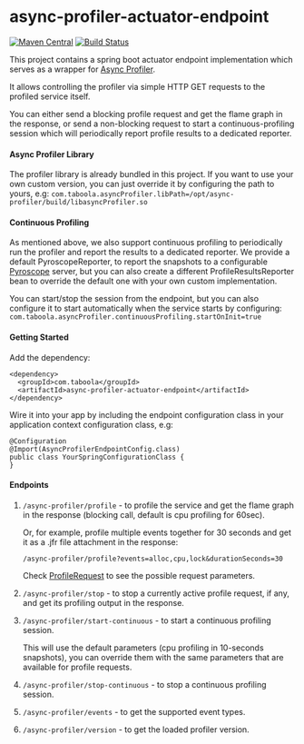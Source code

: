 # async-profiler-actuator-endpoint

[![Maven Central](https://maven-badges.herokuapp.com/maven-central/com.taboola/async-profiler-actuator-endpoint/badge.svg?style=plastic)](https://maven-badges.herokuapp.com/maven-central/com.taboola/async-profiler-actuator-endpoint)
[![Build Status](https://travis-ci.org/taboola/async-profiler-actuator-endpoint.svg?branch=master)](https://travis-ci.org/taboola/async-profiler-actuator-endpoint)

This project contains a spring boot actuator endpoint implementation which serves as a wrapper for [Async Profiler](https://github.com/jvm-profiling-tools/async-profiler).

It allows controlling the profiler via simple HTTP GET requests to the profiled service itself. 

You can either send a blocking profile request and get the flame graph in the response, or send a non-blocking request to start a continuous-profiling session which will periodically report profile results to a dedicated reporter. 

#### Async Profiler Library
The profiler library is already bundled in this project. If you want to use your own custom version, you can just override it by configuring the path to yours, e.g: 
```com.taboola.asyncProfiler.libPath=/opt/async-profiler/build/libasyncProfiler.so```

#### Continuous Profiling
As mentioned above, we also support continuous profiling to periodically run the profiler and report the results to a dedicated reporter.
We provide a default PyroscopeReporter, to report the snapshots to a configurable [Pyroscope](https://github.com/pyroscope-io/pyroscope) server, but you can also create a different ProfileResultsReporter bean to override the default one with your own custom implementation.

You can start/stop the session from the endpoint, but you can also configure it to start automatically when the service starts by configuring:
```com.taboola.asyncProfiler.continuousProfiling.startOnInit=true```


#### Getting Started
Add the dependency:
```
<dependency>
  <groupId>com.taboola</groupId>
  <artifactId>async-profiler-actuator-endpoint</artifactId>
</dependency>
```

Wire it into your app by including the endpoint configuration class in your application context configuration class, e.g:
```
@Configuration
@Import(AsyncProfilerEndpointConfig.class) 
public class YourSpringConfigurationClass {
}
```

#### Endpoints
1. `/async-profiler/profile` - to profile the service and get the flame graph in the response (blocking call, default is cpu profiling for 60sec).
    
    Or, for example, profile multiple events together for 30 seconds and get it as a .jfr file attachment in the response:

   `/async-profiler/profile?events=alloc,cpu,lock&durationSeconds=30`

    Check [ProfileRequest](https://github.com/taboola/async-profiler-actuator-endpoint/blob/main/src/main/java/com/taboola/async_profiler/api/facade/ProfileRequest.java) to see the possible request parameters.


2. `/async-profiler/stop` - to stop a currently active profile request, if any, and get its profiling output in the response.


3. `/async-profiler/start-continuous` - to start a continuous profiling session. 

    This will use the default parameters (cpu profiling in 10-seconds snapshots), you can override them with the same parameters that are available for profile requests.


4. `/async-profiler/stop-continuous` - to stop a continuous profiling session.


5. `/async-profiler/events` - to get the supported event types.


6. `/async-profiler/version` - to get the loaded profiler version.